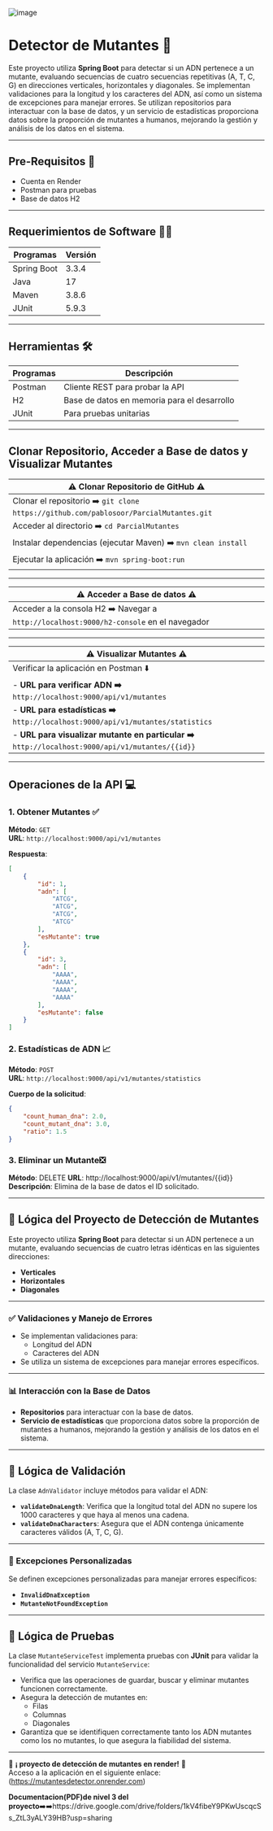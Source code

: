 ![image](https://github.com/user-attachments/assets/9401013a-7e0a-4524-86c4-943d32decbf7)

#  Detector de Mutantes 🧲

Este proyecto utiliza **Spring Boot** para detectar si un ADN pertenece a un mutante, evaluando secuencias de cuatro secuencias repetitivas (A, T, C, G) en direcciones verticales, horizontales y diagonales. Se implementan validaciones para la longitud y los caracteres del ADN, así como un sistema de excepciones para manejar errores. Se utilizan repositorios para interactuar con la base de datos, y un servicio de estadísticas proporciona datos sobre la proporción de mutantes a humanos, mejorando la gestión y análisis de los datos en el sistema.

---

## Pre-Requisitos 🛜

- Cuenta en Render
- Postman para pruebas
- Base de datos H2
---
## Requerimientos de Software 🧑‍💻

| Programas                | Versión |
|--------------------------|---------|
| Spring Boot              | 3.3.4   |
| Java                     | 17      |
| Maven                    | 3.8.6   |
| JUnit                    | 5.9.3   |
---
## Herramientas 🛠️

| Programas                | Descripción                               |
|--------------------------|-------------------------------------------|
| Postman                  | Cliente REST para probar la API          |
| H2                       | Base de datos en memoria para el desarrollo  |
| JUnit                    | Para pruebas unitarias                    |
---
## Clonar Repositorio, Acceder a Base de datos y Visualizar Mutantes

| ⚠️ Clonar Repositorio de GitHub ⚠️ |
|------------------------------------|
| Clonar el repositorio ➡️ `git clone https://github.com/pablosoor/ParcialMutantes.git` |
| Acceder al directorio ➡️ `cd ParcialMutantes` |
| Instalar dependencias (ejecutar Maven) ➡️ `mvn clean install` |
| Ejecutar la aplicación ➡️ `mvn spring-boot:run` |

---

| ⚠️ Acceder a Base de datos ⚠️ |
|-----------------------------------|
| Acceder a la consola H2 ➡️ Navegar a `http://localhost:9000/h2-console` en el navegador |

---

| ⚠️ Visualizar Mutantes ⚠️ |
|-------------------------------|
| Verificar la aplicación en Postman ⬇️ |
| - **URL para verificar ADN ➡️** `http://localhost:9000/api/v1/mutantes` |
| - **URL para estadísticas ➡️** `http://localhost:9000/api/v1/mutantes/statistics` |
| - **URL para visualizar mutante en particular ➡️** `http://localhost:9000/api/v1/mutantes/{{id}}` |


---

## Operaciones de la API 💻

### **1. Obtener Mutantes** ✅
**Método**: `GET`  
**URL**: `http://localhost:9000/api/v1/mutantes`  

**Respuesta**:
```json
[
    {
        "id": 1,
        "adn": [
            "ATCG",
            "ATCG",
            "ATCG",
            "ATCG"
        ],
        "esMutante": true
    },
    {
        "id": 3,
        "adn": [
            "AAAA",
            "AAAA",
            "AAAA",
            "AAAA"
        ],
        "esMutante": false
    }
]
```

### **2. Estadísticas de ADN** 📈
**Método**: `POST`  
**URL**: `http://localhost:9000/api/v1/mutantes/statistics`  

**Cuerpo de la solicitud**:
```json
{
    "count_human_dna": 2.0, 
    "count_mutant_dna": 3.0, 
    "ratio": 1.5
}
```

### **3. Eliminar un Mutante**❎
**Método**: DELETE
**URL**: http://localhost:9000/api/v1/mutantes/{{id}}
**Descripción**: Elimina de la base de datos el ID solicitado.

---

## 🧠  Lógica del Proyecto de Detección de Mutantes

Este proyecto utiliza **Spring Boot** para detectar si un ADN pertenece a un mutante, evaluando secuencias de cuatro letras idénticas en las siguientes direcciones:

- **Verticales**
- **Horizontales**
- **Diagonales**
---
### ✅ Validaciones y Manejo de Errores

- Se implementan validaciones para:
  - Longitud del ADN
  - Caracteres del ADN
- Se utiliza un sistema de excepciones para manejar errores específicos.
---
### 📊 Interacción con la Base de Datos

- **Repositorios** para interactuar con la base de datos.
- **Servicio de estadísticas** que proporciona datos sobre la proporción de mutantes a humanos, mejorando la gestión y análisis de los datos en el sistema.

---
## 📏  Lógica de Validación

La clase `AdnValidator` incluye métodos para validar el ADN:

- **`validateDnaLength`**: Verifica que la longitud total del ADN no supere los 1000 caracteres y que haya al menos una cadena.
- **`validateDnaCharacters`**: Asegura que el ADN contenga únicamente caracteres válidos (A, T, C, G).
  
---
### 🚫 Excepciones Personalizadas

Se definen excepciones personalizadas para manejar errores específicos:

- **`InvalidDnaException`**
- **`MutanteNotFoundException`**

---
## 🧪 Lógica de Pruebas

La clase `MutanteServiceTest` implementa pruebas con **JUnit** para validar la funcionalidad del servicio `MutanteService`:

- Verifica que las operaciones de guardar, buscar y eliminar mutantes funcionen correctamente.
- Asegura la detección de mutantes en:
  - Filas
  - Columnas
  - Diagonales
- Garantiza que se identifiquen correctamente tanto los ADN mutantes como los no mutantes, lo que asegura la fiabilidad del sistema.
  
---
🌟 **¡ proyecto de detección de mutantes en render!** 🌟  
Acceso a la aplicación en el siguiente enlace: (https://mutantesdetector.onrender.com)

**Documentacion(PDF)de nivel 3 del proyecto**➡️➡️https://drive.google.com/drive/folders/1kV4fibeY9PKwUscqcSs_ZtL3yALY39HB?usp=sharing
